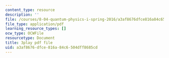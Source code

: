 ```yaml
---
content_type: resource
description: ''
file: /courses/8-04-quantum-physics-i-spring-2016/a3af8676dfce816a84c6504dff8685cd_c5yzy1S3gPg.pdf
file_type: application/pdf
learning_resource_types: []
ocw_type: OCWFile
resourcetype: Document
title: 3play pdf file
uid: a3af8676-dfce-816a-84c6-504dff8685cd
---
```

